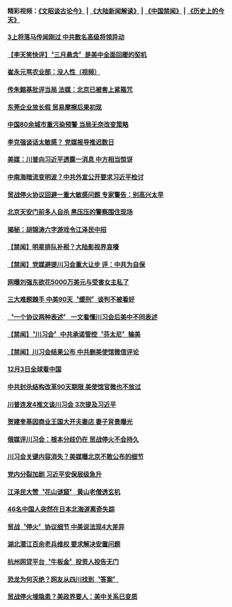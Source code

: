 #### 精彩视频：[《文昭谈古论今》](https://github.com/gfw-breaker/wenzhao/blob/master/README.md?t=12041231) | [《大陆新闻解读》](https://github.com/gfw-breaker/ntdtv-comedy/blob/master/README.md?t=12041231) | [《中国禁闻》](https://github.com/gfw-breaker/ntdtv-news/blob/master/README.md?t=12041231) | [《历史上的今天》](https://github.com/gfw-breaker/today-in-history/blob/master/README.md?t=12041231) 

#### [3上将落马传闻刚过 中共数名高级将领异动](../pages/news204/a1401896.md?t=12041231) 

#### [【李天笑快评】〝三月悬念〞是美中全面回暖的契机](../pages/news204/a1401902.md?t=12041231) 

#### [崔永元骂农业部：没人性（视频）](../pages/news204/a1401893.md?t=12041231) 

#### [传朱鎔基批评当局 法媒：北京已被套上紧箍咒](../pages/news204/a1401866.md?t=12041231) 

#### [东莞企业放长假 贸易摩擦后果初现](../pages/news204/a1401894.md?t=12041231) 

#### [中国80余城市重污染预警 当局无奈改变策略](../pages/news204/a1401877.md?t=12041231) 

#### [李克强谈话太敏感？ 党媒报导推迟数日](../pages/news204/a1401884.md?t=12041231) 

#### [美媒：川普向习近平透露一消息 中方相当惊讶](../pages/news204/a1401860.md?t=12041231) 

#### [中南海暗流变明波？中共外宣公开要求习近平检讨](../pages/news204/a1401803.md?t=12041231) 

#### [贸战停火协议回避一重大敏感问题 专家警告：别高兴太早](../pages/news204/a1401872.md?t=12041231) 

#### [北京天安门前多人自杀 黑压压的警察围住现场](../pages/news204/a1401733.md?t=12041231) 

#### [揭秘：胡锦涛六字游戏令江泽民中招](../pages/news204/a1401279.md?t=12041231) 


#### [【禁闻】明星排队补税？大陆影视界哀嚎](../pages/news204/a1401831.md?t=12041231) 

#### [【禁闻】党媒避提川习会重大让步 评：中共为自保](../pages/news204/a1401855.md?t=12041231) 

#### [网曝刘强东欲花5000万美元与受害女主私了](../pages/news204/a1401852.md?t=12041231) 

#### [三大难题棘手 中美90天〝缓刑〞谈判不被看好](../pages/news204/a1401820.md?t=12041231) 

#### [〝一个协议两种表述〞  一文看懂川习会后美中不同表述](../pages/news204/a1401848.md?t=12041231) 

#### [【禁闻】〝川习会〞中共承诺管控〝芬太尼〞输美](../pages/news204/a1401846.md?t=12041231) 


#### [【禁闻】川习会结果公布 中共删美使馆微信评论](../pages/news204/a1401828.md?t=12041231) 

#### [12月3日全球看中国](../pages/news204/a1401824.md?t=12041231) 

#### [中共封杀结构改革90天期限 美使馆官微也不放过](../pages/news204/a1401814.md?t=12041231) 

#### [川普连发4推文谈川习会 3次提及习近平](../pages/news204/a1401811.md?t=12041231) 

#### [贺建奎基因商业王国大开夫妻店 妻子背景曝光](../pages/news204/a1401804.md?t=12041231) 

#### [俄媒评川习会：根本分歧仍在 贸战停火不会持久](../pages/news204/a1401806.md?t=12041231) 

#### [川习会关键内容消失？美媒曝北京不敢公布的细节](../pages/news204/a1401727.md?t=12041231) 

#### [党内分裂加剧 习近平安保层级急升](../pages/news204/a1401626.md?t=12041231) 

#### [江泽民大赞〝花山谜窟〞 黄山老僧透玄机](../pages/news204/a1401680.md?t=12041231) 

#### [46名中国人突然在日本北海道离奇失踪](../pages/news204/a1401763.md?t=12041231) 

#### [贸战〝停火〞协议细节 中美说法现4大差异](../pages/news204/a1401775.md?t=12041231) 

#### [湖北潜江百余老兵维权 要求解决安置问题](../pages/news204/a1401772.md?t=12041231) 

#### [杭州网贷平台〝牛板金〞投资人投告无门](../pages/news204/a1401771.md?t=12041231) 

#### [恐龙为何灭绝？网友从四川找到〝答案〞](../pages/news204/a1401760.md?t=12041231) 

#### [贸战停火埋隐患？美政界要人：美中关系已变质](../pages/news204/a1401743.md?t=12041231) 

